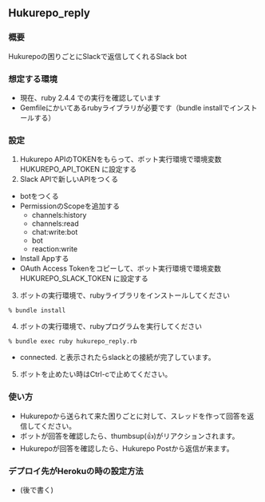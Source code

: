## Hukurepo_reply
### 概要
Hukurepoの困りごとにSlackで返信してくれるSlack bot

### 想定する環境
* 現在、ruby 2.4.4 での実行を確認しています
* Gemfileにかいてあるrubyライブラリが必要です（bundle installでインストールする）

### 設定
1. Hukurepo APIのTOKENをもらって、ボット実行環境で環境変数 HUKUREPO_API_TOKEN に設定する
2. Slack APIで新しいAPIをつくる
  * botをつくる
  * PermissionのScopeを追加する
    * channels:history
    * channels:read
    * chat:write:bot
    * bot
    * reaction:write
  * Install Appする
  * OAuth Access Tokenをコピーして、ボット実行環境で環境変数 HUKUREPO_SLACK_TOKEN に設定する
3. ボットの実行環境で、rubyライブラリをインストールしてください

```
% bundle install
```

4. ボットの実行環境で、rubyプログラムを実行してください
```
% bundle exec ruby hukurepo_reply.rb
```
* connected. と表示されたらslackとの接続が完了しています。

5. ボットを止めたい時はCtrl-cで止めてください。

### 使い方
* Hukurepoから送られて来た困りごとに対して、スレッドを作って回答を返信してください。
* ボットが回答を確認したら、thumbsup(:+1:)がリアクションされます。
* Hukurepoが回答を確認したら、Hukurepo Postから返信が来ます。

### デプロイ先がHerokuの時の設定方法
* (後で書く)